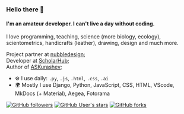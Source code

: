 ### Hello there 👋

#### I'm an amateur developer. I can't live a day without coding.

I love programming, teaching, science (more biology, ecology), scientometrics, handicrafts (leather), drawing, design and much more.

Project partner at [nubbledesign](https://nubbledesign.com);<br>
Developer at [ScholarHub](https://scholar-hub.org);<br>
Author of [ASKurashev](https://kurashev.com);<br>

- ⚙️ I use daily: `.py`, `.js`, `.html`, `.css`, `.ai`
- 🌍 Mostly I use Django, Python, JavaScript, CSS, HTML, VScode, MkDocs (+ Material), Aegea, Fotorama

[![GitHub followers](https://img.shields.io/github/followers/askurashev?style=flat)](#)
[![GitHub User's stars](https://img.shields.io/github/stars/jaskurashev?style=flat)](#)
[![GitHub forks](https://img.shields.io/github/forks/askurashev/askurashev?style=flat)](#)
